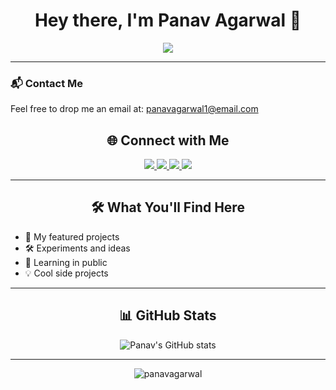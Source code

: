 <h1 align="center">Hey there, I'm Panav Agarwal 👋</h1>

<p align="center">
  <img src="https://readme-typing-svg.demolab.com/?lines=Full-stack+Dev+%7C+AIML+Enthusiast+%7C+Lifelong+Learner;&center=true&width=600&height=45&color=3DB2FF&pause=1000" />
</p>

---
### 📬 Contact Me

Feel free to drop me an email at: [panavagarwal1@email.com](mailto:panavagarwal1@email.com)

<h2 align="center">🌐 Connect with Me</h2>

<p align="center">
  <a href="https://leetcode.com/u/panavagarwal1/" target="_blank" rel="noopener noreferrer">
  <img src="https://img.shields.io/badge/LeetCode-FFA116?style=for-the-badge&logo=leetcode&logoColor=black" />
  </a>
  <a href="https://github.com/PanavAgarwal-03" target="_blank" rel="noopener noreferrer">
    <img src="https://img.shields.io/badge/GitHub-100000?style=for-the-badge&logo=github&logoColor=white" />
  </a>
  <a href="https://www.linkedin.com/in/panav-agarwal-8b07ab249/" target="_blank" rel="noopener noreferrer">
    <img src="https://img.shields.io/badge/LinkedIn-0A66C2?style=for-the-badge&logo=linkedin&logoColor=white" />
  </a>
  <a href="https://panavagarwal.com" target="_blank" rel="noopener noreferrer">
    <img src="https://img.shields.io/badge/Portfolio-121212?style=for-the-badge&logo=vercel&logoColor=white" />
  </a>
</p>

---

<h2 align="center">🛠️ What You'll Find Here</h2>

- 📄 My featured projects  
- 🛠️ Experiments and ideas  
- 🌱 Learning in public  
- 💡 Cool side projects

---

<h2 align="center">📊 GitHub Stats</h2>

<p align="center">
  <img src="https://github-readme-stats.vercel.app/api?username=PanavAgarwal-03&show_icons=true&theme=default" alt="Panav's GitHub stats" />
</p>

---


<p align="center">
  <img src="https://komarev.com/ghpvc/?username=PanavAgarwal-03&label=Profile%20views&color=0e75b6&style=flat" alt="panavagarwal" />
</p>
